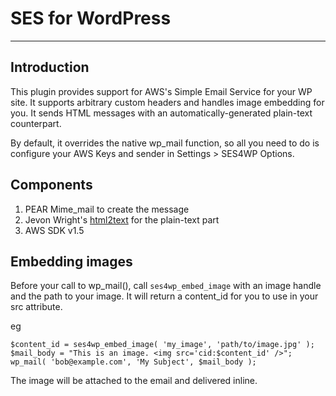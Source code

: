 SES for WordPress
=================

---

Introduction
------------

This plugin provides support for AWS's Simple Email Service for your WP site. It supports arbitrary custom headers and handles image embedding for you. It sends HTML messages with an automatically-generated plain-text counterpart.

By default, it overrides the native wp_mail function, so all you need to do is configure your AWS Keys and sender in Settings > SES4WP Options.

Components
----------

1. PEAR Mime_mail to create the message
2. Jevon Wright's [html2text](http://journals.jevon.org/users/jevon-phd/entry/19818) for the plain-text part
3. AWS SDK v1.5

Embedding images
----------------

Before your call to wp_mail(), call `ses4wp_embed_image` with an image handle and the path to your image. It will return a content_id for you to use in your src attribute.

eg

    $content_id = ses4wp_embed_image( 'my_image', 'path/to/image.jpg' );
    $mail_body = "This is an image. <img src='cid:$content_id' />";
    wp_mail( 'bob@example.com', 'My Subject', $mail_body );

The image will be attached to the email and delivered inline.
